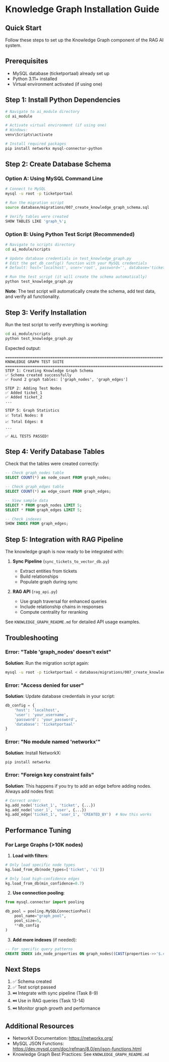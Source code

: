 # Knowledge Graph Installation Guide

## Quick Start

Follow these steps to set up the Knowledge Graph component of the RAG AI system.

## Prerequisites

- MySQL database (ticketportaal) already set up
- Python 3.11+ installed
- Virtual environment activated (if using one)

## Step 1: Install Python Dependencies

```bash
# Navigate to ai_module directory
cd ai_module

# Activate virtual environment (if using one)
# Windows:
venv\Scripts\activate

# Install required packages
pip install networkx mysql-connector-python
```

## Step 2: Create Database Schema

### Option A: Using MySQL Command Line

```bash
# Connect to MySQL
mysql -u root -p ticketportaal

# Run the migration script
source database/migrations/007_create_knowledge_graph_schema.sql

# Verify tables were created
SHOW TABLES LIKE 'graph_%';
```

### Option B: Using Python Test Script (Recommended)

```bash
# Navigate to scripts directory
cd ai_module/scripts

# Update database credentials in test_knowledge_graph.py
# Edit the get_db_config() function with your MySQL credentials
# Default: host='localhost', user='root', password='', database='ticketportaal'

# Run the test script (it will create the schema automatically)
python test_knowledge_graph.py
```

**Note**: The test script will automatically create the schema, add test data, and verify all functionality.

## Step 3: Verify Installation

Run the test script to verify everything is working:

```bash
cd ai_module/scripts
python test_knowledge_graph.py
```

Expected output:
```
======================================================================
KNOWLEDGE GRAPH TEST SUITE
======================================================================
STEP 1: Creating Knowledge Graph Schema
✅ Schema created successfully
✅ Found 2 graph tables: ['graph_nodes', 'graph_edges']

STEP 2: Adding Test Nodes
✅ Added ticket_1
✅ Added ticket_2
...

STEP 5: Graph Statistics
📈 Total Nodes: 8
📈 Total Edges: 8
...

✅ ALL TESTS PASSED!
```

## Step 4: Verify Database Tables

Check that the tables were created correctly:

```sql
-- Check graph_nodes table
SELECT COUNT(*) as node_count FROM graph_nodes;

-- Check graph_edges table  
SELECT COUNT(*) as edge_count FROM graph_edges;

-- View sample data
SELECT * FROM graph_nodes LIMIT 5;
SELECT * FROM graph_edges LIMIT 5;

-- Check indexes
SHOW INDEX FROM graph_edges;
```

## Step 5: Integration with RAG Pipeline

The knowledge graph is now ready to be integrated with:

1. **Sync Pipeline** (`sync_tickets_to_vector_db.py`)
   - Extract entities from tickets
   - Build relationships
   - Populate graph during sync

2. **RAG API** (`rag_api.py`)
   - Use graph traversal for enhanced queries
   - Include relationship chains in responses
   - Compute centrality for reranking

See `KNOWLEDGE_GRAPH_README.md` for detailed API usage examples.

## Troubleshooting

### Error: "Table 'graph_nodes' doesn't exist"

**Solution**: Run the migration script again:
```bash
mysql -u root -p ticketportaal < database/migrations/007_create_knowledge_graph_schema.sql
```

### Error: "Access denied for user"

**Solution**: Update database credentials in your script:
```python
db_config = {
    'host': 'localhost',
    'user': 'your_username',
    'password': 'your_password',
    'database': 'ticketportaal'
}
```

### Error: "No module named 'networkx'"

**Solution**: Install NetworkX:
```bash
pip install networkx
```

### Error: "Foreign key constraint fails"

**Solution**: This happens if you try to add an edge before adding nodes. Always add nodes first:
```python
# Correct order:
kg.add_node('ticket_1', 'ticket', {...})
kg.add_node('user_1', 'user', {...})
kg.add_edge('ticket_1', 'user_1', 'CREATED_BY')  # Now this works
```

## Performance Tuning

### For Large Graphs (>10K nodes)

1. **Load with filters**:
```python
# Only load specific node types
kg.load_from_db(node_types=['ticket', 'ci'])

# Only load high-confidence edges
kg.load_from_db(min_confidence=0.7)
```

2. **Use connection pooling**:
```python
from mysql.connector import pooling

db_pool = pooling.MySQLConnectionPool(
    pool_name="graph_pool",
    pool_size=5,
    **db_config
)
```

3. **Add more indexes** (if needed):
```sql
-- For specific query patterns
CREATE INDEX idx_node_properties ON graph_nodes((CAST(properties->>'$.category' AS CHAR(50))));
```

## Next Steps

1. ✅ Schema created
2. ✅ Test script passed
3. ⏭️ Integrate with sync pipeline (Task 8-9)
4. ⏭️ Use in RAG queries (Task 13-14)
5. ⏭️ Monitor graph growth and performance

## Additional Resources

- NetworkX Documentation: https://networkx.org/
- MySQL JSON Functions: https://dev.mysql.com/doc/refman/8.0/en/json-functions.html
- Knowledge Graph Best Practices: See `KNOWLEDGE_GRAPH_README.md`
